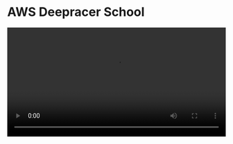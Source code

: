 # AWS Deepracer School

<video id="videoPlayer" controls width="800" style="max-width: 100%;">
    <source src="https://aws-deepracer-school.s3.amazonaws.com/data/en/기타/intro/video.mp4" type="video/mp4">
    <track kind="captions" src="https://aws-deepracer-school.s3.amazonaws.com/data/en/기타/intro/vtt/English.vtt" srclang="en" label="English">
    <track kind="captions" src="https://aws-deepracer-school.s3.amazonaws.com/data/en/기타/intro/vtt/한국어.vtt" srclang="ko" label="한국어">
    <track kind="captions" src="https://aws-deepracer-school.s3.amazonaws.com/data/en/기타/intro/vtt/de.vtt" srclang="de" label="Deutsch">
    <track kind="captions" src="https://aws-deepracer-school.s3.amazonaws.com/data/en/기타/intro/vtt/Español.vtt" srclang="es" label="Español">
    <track kind="captions" src="https://aws-deepracer-school.s3.amazonaws.com/data/en/기타/intro/vtt/Français.vtt" srclang="fr" label="Français">
    <track kind="captions" src="https://aws-deepracer-school.s3.amazonaws.com/data/en/기타/intro/vtt/Bahasa Indonesia.vtt" srclang="id" label="Bahasa Indonesia">
    <track kind="captions" src="https://aws-deepracer-school.s3.amazonaws.com/data/en/기타/intro/vtt/Italiano.vtt" srclang="it" label="Italiano">
    <track kind="captions" src="https://aws-deepracer-school.s3.amazonaws.com/data/en/기타/intro/vtt/日本語.vtt" srclang="ja" label="日本語">
    <track kind="captions" src="https://aws-deepracer-school.s3.amazonaws.com/data/en/기타/intro/vtt/Nederlands.vtt" srclang="nl" label="Nederlands">
    <track kind="captions" src="https://aws-deepracer-school.s3.amazonaws.com/data/en/기타/intro/vtt/Polski.vtt" srclang="pl" label="Polski">
    <track kind="captions" src="https://aws-deepracer-school.s3.amazonaws.com/data/en/기타/intro/vtt/Português.vtt" srclang="pt" label="Português">
    <track kind="captions" src="https://aws-deepracer-school.s3.amazonaws.com/data/en/기타/intro/vtt/Русский.vtt" srclang="ru" label="Русский">
    <track kind="captions" src="https://aws-deepracer-school.s3.amazonaws.com/data/en/기타/intro/vtt/ภาษาไทย.vtt" srclang="th" label="ภาษาไทย">
    <track kind="captions" src="https://aws-deepracer-school.s3.amazonaws.com/data/en/기타/intro/vtt/Türkçe.vtt" srclang="tr" label="Türkçe">
    <track kind="captions" src="https://aws-deepracer-school.s3.amazonaws.com/data/en/기타/intro/vtt/Tiếng Việt.vtt" srclang="vi" label="Tiếng Việt">
    <track kind="captions" src="https://aws-deepracer-school.s3.amazonaws.com/data/en/기타/intro/vtt/简体中文 (中国).vtt" srclang="zh-CN" label="简体中文 (中国)">
    <track kind="captions" src="https://aws-deepracer-school.s3.amazonaws.com/data/en/기타/intro/vtt/繁體中文 (台灣).vtt" srclang="zh-TW" label="繁體中文 (台灣)">
    <track kind="captions" src="https://aws-deepracer-school.s3.amazonaws.com/data/en/기타/intro/vtt/繁體中文 (香港).vtt" srclang="zh-HK" label="繁體中文 (香港)">
    <track kind="captions" src="https://aws-deepracer-school.s3.amazonaws.com/data/en/기타/intro/vtt/हिन्दी.vtt" srclang="hi" label="हिन्दी">
    <track kind="captions" src="https://aws-deepracer-school.s3.amazonaws.com/data/en/기타/intro/vtt/العربية.vtt" srclang="ar" label="العربية">
<video id="videoPlayer" controls width="480">


**Welcome to our Autonomous Car Course featuring AWS DeepRacer!** 

Embark on an exciting journey into the world of artificial intelligence (AI), reinforcement learning, and self-driving technology with this comprehensive and engaging course.

AWS DeepRacer is the fastest way to create your very own autonomous car, offering an unparalleled approach to learning AI and reinforcement learning in an enjoyable and accessible manner.

In this course, you'll delve into various topics such as:

1. Autonomous driving

2. Artificail Intelligence

3. Deep learning

4. Reinforcement learning

5. Python programming

6. Cloud computing

7. AWS

8. DeepRacer operation

9. League participation and various tips

The course includes Python programming education, ensuring that it is accessible to anyone, even without prior programming knowledge.

Throughout the course, you'll explore the fundamentals of AI and reinforcement learning, along with their real-world applications. You'll learn about autonomous driving technologies such as camera and LiDAR sensors and delve into different levels of vehicle autonomy.

We'll introduce you to the AWS DeepRacer platform and help you understand the advantages of cloud computing. You'll acquire essential Python programming skills through hands-on exercises, providing you with the tools to develop your own autonomous driving models.

As you progress, you'll learn how to design, train, test, and deploy models on physical vehicles. We'll also cover performance evaluation and optimization techniques to ensure your models run smoothly and efficiently.

Throughout the course, we'll offer valuable tips and strategies for success in the AWS DeepRacer League and encourage collaboration and community engagement for a well-rounded learning experience.

By the end of this course, you'll have a solid understanding of AI, reinforcement learning, and self-driving technologies, setting the foundation for continued exploration and innovation. Join us on this engaging and accessible adventure with AWS DeepRacer! 

```{caution}
The materials on this site are protected by copyright. Unauthorized distribution and sharing of materials without written consent are prohibited.
```

<br/>

## Contact

- email : edu@ai-castle.com


<br/>


<!-- ```{tableofcontents}
``` -->


